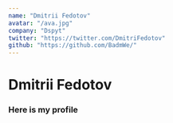 ```yaml
---
name: "Dmitrii Fedotov"
avatar: "/ava.jpg"
company: "Dspyt"
twitter: "https://twitter.com/DmitriFedotov"
github: "https://github.com/BadmWe/"
---
```


<h1 className="mt-2 text-3xl font-bold tracking-tight text-center text-gray-900 sm:text-4xl">
    Dmitrii Fedotov
</h1>
<h3 className="mt-6 max-w-xl text-base leading-7 text-gray-700 lg:max-w-none">
    Here is my profile
</h3>

